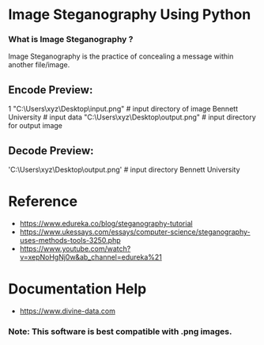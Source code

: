 # Image Steganography Using Python


###  What is Image Steganography ?
Image Steganography is the practice of concealing a message within another file/image.


## Encode Preview:
 1
 "C:\Users\xyz\Desktop\input.png" # input directory of image
 Bennett University # input data
 "C:\Users\xyz\Desktop\output.png" # input directory for output image

## Decode Preview:
 'C:\Users\xyz\Desktop\output.png' # input directory
 Bennett University
 

# Reference
* https://www.edureka.co/blog/steganography-tutorial
* https://www.ukessays.com/essays/computer-science/steganography-uses-methods-tools-3250.php
* https://www.youtube.com/watch?v=xepNoHgNj0w&ab_channel=edureka%21

# Documentation Help
* https://www.divine-data.com

### Note: This software is best compatible with .png images.

